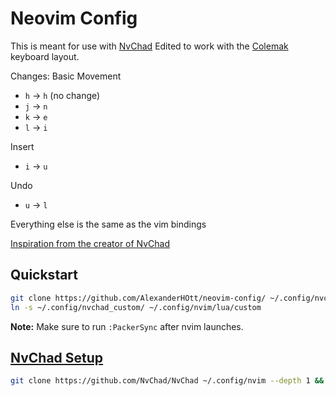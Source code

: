 # Neovim Config

This is meant for use with [NvChad](https://github.com/nvchad/nvchad)
Edited to work with the [Colemak](https://colemak.com/) keyboard layout.

Changes:
Basic Movement
- `h` -> `h` (no change)
- `j` -> `n`
- `k` -> `e`
- `l` -> `i`

Insert
- `i` -> `u`

Undo
- `u` -> `l`

Everything else is the same as the vim bindings

[Inspiration from the creator of NvChad](https://github.com/siduck/dotfiles/tree/master/nvchad/custom)

## Quickstart

```bash
git clone https://github.com/AlexanderHOtt/neovim-config/ ~/.config/nvchad_custom
ln -s ~/.config/nvchad_custom/ ~/.config/nvim/lua/custom
```

**Note:** Make sure to run `:PackerSync` after nvim launches.

## [NvChad Setup](https://nvchad.github.io/quickstart/install)

```bash
git clone https://github.com/NvChad/NvChad ~/.config/nvim --depth 1 && nvim
```
